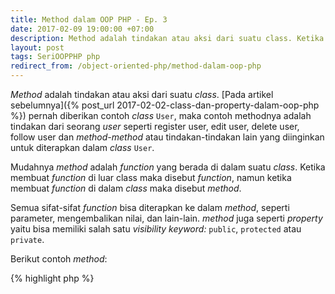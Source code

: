 ```yaml
---
title: Method dalam OOP PHP - Ep. 3
date: 2017-02-09 19:00:00 +07:00
description: Method adalah tindakan atau aksi dari suatu class. Ketika membuat function di luar class/object maka disebut function, namun ketika membuat function di dalam class/object maka disebut method
layout: post
tags: SeriOOPPHP php
redirect_from: /object-oriented-php/method-dalam-oop-php
---
```


_Method_ adalah tindakan atau aksi dari suatu _class_. [Pada artikel sebelumnya]({% post_url 2017-02-02-class-dan-property-dalam-oop-php %}) pernah diberikan contoh _class_ `User`, maka contoh methodnya adalah tindakan dari seorang _user_ seperti register user, edit user, delete user, follow user dan *method-method* atau tindakan-tindakan lain yang diinginkan untuk diterapkan dalam _class_ `User`.

Mudahnya *method* adalah _function_ yang berada di dalam suatu _class_. Ketika membuat _function_ di luar class maka disebut _function_, namun ketika membuat _function_ di dalam _class_ maka disebut _method_.

Semua sifat-sifat _function_ bisa diterapkan ke dalam _method_, seperti parameter, mengembalikan nilai, dan lain-lain. _method_ juga seperti _property_ yaitu bisa memiliki salah satu *visibility keyword:* `public`, `protected` atau `private`.

Berikut contoh _method_:

{% highlight php %}
<?php
class User {

  // ini method showBio()
  public function showBio()
  {
    // disini isi method
  }

  // ini method showAddress()
  private function showAddress()
  {
    // disini isi method
  }

}
{% endhighlight %}

Cukup disini tentang _method_, semangat gaess... 💪💪💪 dan lanjut baca [episode selanjutnya]({% post_url 2017-02-10-penjelasan-object-dalam-oop-php %}) ya.
